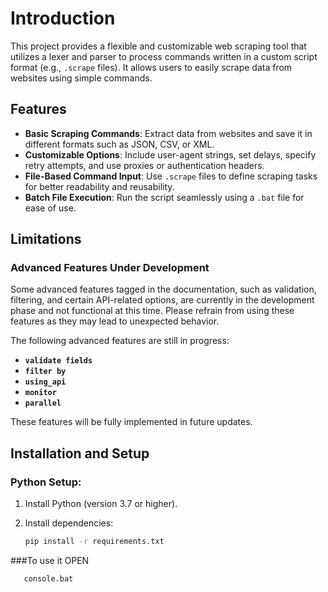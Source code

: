 # Introduction

This project provides a flexible and customizable web scraping tool that utilizes a lexer and parser to process commands written in a custom script format (e.g., `.scrape` files). It allows users to easily scrape data from websites using simple commands.

## Features

- **Basic Scraping Commands**: Extract data from websites and save it in different formats such as JSON, CSV, or XML.
- **Customizable Options**: Include user-agent strings, set delays, specify retry attempts, and use proxies or authentication headers.
- **File-Based Command Input**: Use `.scrape` files to define scraping tasks for better readability and reusability.
- **Batch File Execution**: Run the script seamlessly using a `.bat` file for ease of use.

## Limitations

### Advanced Features Under Development

Some advanced features tagged in the documentation, such as validation, filtering, and certain API-related options, are currently in the development phase and not functional at this time. Please refrain from using these features as they may lead to unexpected behavior.

The following advanced features are still in progress:

- **`validate fields`**
- **`filter by`**
- **`using_api`**
- **`monitor`**
- **`parallel`**

These features will be fully implemented in future updates.

## Installation and Setup

### Python Setup:
1. Install Python (version 3.7 or higher).
2. Install dependencies:

   ```bash
   pip install -r requirements.txt


###To use it OPEN
   ```bash
      console.bat
